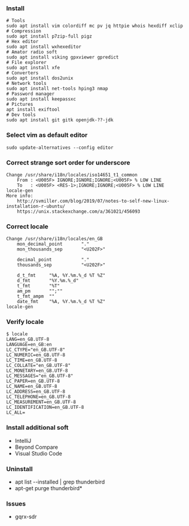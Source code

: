 ### Install

    # Tools
    sudo apt install vim colordiff mc pv jq httpie whois hexdiff xclip 
    # Compression
    sudo apt install p7zip-full pigz
    # Hex editor
    sudo apt install wxhexeditor
    # Amator radio soft
    sudo apt install viking gpxviewer gpredict
    # File explorer
    sudo apt install xfe
    # Converters
    sudo apt install dos2unix
    # Network tools
    sudo apt install net-tools hping3 nmap
    # Password manager
    sudo apt install keepassxc
    # Pictures
    apt install exiftool
    # Dev tools
    sudo apt install git gitk openjdk-??-jdk



### Select vim as default editor

    sudo update-alternatives --config editor



### Correct strange sort order for underscore

    Change /usr/share/i18n/locales/iso14651_t1_common
        From : <U005F> IGNORE;IGNORE;IGNORE;<U005F> % LOW LINE
        To   : <U005F> <RES-1>;IGNORE;IGNORE;<U005F> % LOW LINE
    locale-gen
    More info:
        http://svmiller.com/blog/2019/07/notes-to-self-new-linux-installation-r-ubuntu/
        https://unix.stackexchange.com/a/361021/456093



### Correct locale
    Change /usr/share/i18n/locales/en_GB
        mon_decimal_point       "."
        mon_thousands_sep       "<U202F>"

        decimal_point           "."
        thousands_sep           "<U202F>"
    
        d_t_fmt     "%A, %Y.%m.%_d %T %Z"
        d_fmt       "%Y.%m.%_d"
        t_fmt       "%T"
        am_pm       "";""
        t_fmt_ampm  ""
        date_fmt    "%A, %Y.%m.%_d %T %Z"
    locale-gen



### Verify locale

    $ locale
    LANG=en_GB.UTF-8
    LANGUAGE=en_GB:en
    LC_CTYPE="en_GB.UTF-8"
    LC_NUMERIC=en_GB.UTF-8
    LC_TIME=en_GB.UTF-8
    LC_COLLATE="en_GB.UTF-8"
    LC_MONETARY=en_GB.UTF-8
    LC_MESSAGES="en_GB.UTF-8"
    LC_PAPER=en_GB.UTF-8
    LC_NAME=en_GB.UTF-8
    LC_ADDRESS=en_GB.UTF-8
    LC_TELEPHONE=en_GB.UTF-8
    LC_MEASUREMENT=en_GB.UTF-8
    LC_IDENTIFICATION=en_GB.UTF-8
    LC_ALL=



### Install additional soft

  * IntelliJ
  * Beyond Compare
  * Visual Studio Code



### Uninstall

  * apt list --installed | grep thunderbird
  * apt-get purge thunderbird*



### Issues

  * gqrx-sdr

